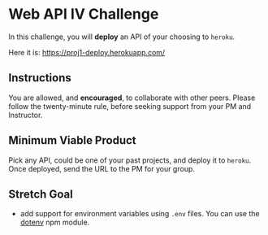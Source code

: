 # Web API IV Challenge

In this challenge, you will **deploy** an API of your choosing to `heroku`.

Here it is:  https://proj1-deploy.herokuapp.com/

## Instructions

You are allowed, and **encouraged**, to collaborate with other peers. Please follow the twenty-minute rule, before seeking support from your PM and Instructor.

## Minimum Viable Product

Pick any API, could be one of your past projects, and deploy it to `heroku`. Once deployed, send the URL to the PM for your group.

## Stretch Goal

- add support for environment variables using `.env` files. You can use the [dotenv](https://www.npmjs.com/package/dotenv) npm module.
